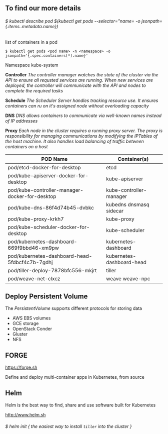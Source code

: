 ## To find our more details

###### $ kubectl describe pod $(kubectl get pods --selector="name=<name pod> -o jsonpath={.items..metadata.name})

list of containers in a pod

	$ kubectl get pods <pod name> -n <namespace> -o jsonpath='{.spec.containers[*].name}'

Namespace kube-system

**Controller** _The controller manager watches the state of the cluster via the API to ensure all requsted services are running. When new services are deployed, the controller will communicate with the API and nodes to complete the required tasks_

**Schedule** _The Scheduler Server handles tracking resource use. It ensures containers can ru on it's assigned node without overloading capacity_

**DNS** _DNS allows containers to communicate via well-known names instead of IP addresses_

**Proxy** _Each node in the cluster requires a running proxy server. The proxy is responsibility for managing communications by modifying the IPTables of the host machine. It also handles load balancing of traffic between containers on a host_


POD Name | Container(s)
--- | ---
pod/etcd-docker-for-desktop | etcd
pod/kube-apiserver-docker-for-desktop | kube-apiserver
pod/kube-controller-manager-docker-for-desktop | kube-controller-manager
pod/kube-dns-86f4d74b45-dvbkc | kubedns dnsmasq sidecar
pod/kube-proxy-krkh7 | 	kube-proxy
pod/kube-scheduler-docker-for-desktop | kube-scheduler
pod/kubernetes-dashboard-669f9bbd46-xm9pw | kubernetes-dashboard
pod/kubernetes-dashboard-head-5fdbcf4c7b-7gdhj | kubernetes-dashboard-head
pod/tiller-deploy-7878bfc556-mkjrt | tiller
pod/weave-net-clxcz | weave weave-npc


## Deploy Persistent Volume

The *PersistentVolume* supports different protocols for storing data
 * AWS EBS volumes
 * GCE storage
 * OpenStack Conder
 * Gluster
 * NFS 

## FORGE

https://forge.sh

Define and deploy multi-container apps in Kubernetes, from source

## Helm

Helm is the best way to find, share and use software built for Kubernetes

http://www.helm.sh

###### $ helm init { the easiest way to install ```tiller``` into the cluster }
